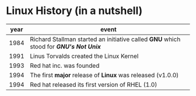 # Linux History (in a nutshell)

|year|event|
|----|-----|
|1984|Richard Stallman started an initiative called **GNU** which stood for ***GNU's Not Unix***|
|1991|Linus Torvalds created the Linux Kernel|
|1993|Red hat inc. was founded|
|1994|The first **major** release of **Linux** was released (v1.0.0)|
|1994|Red hat released its first version of RHEL (1.0)|

